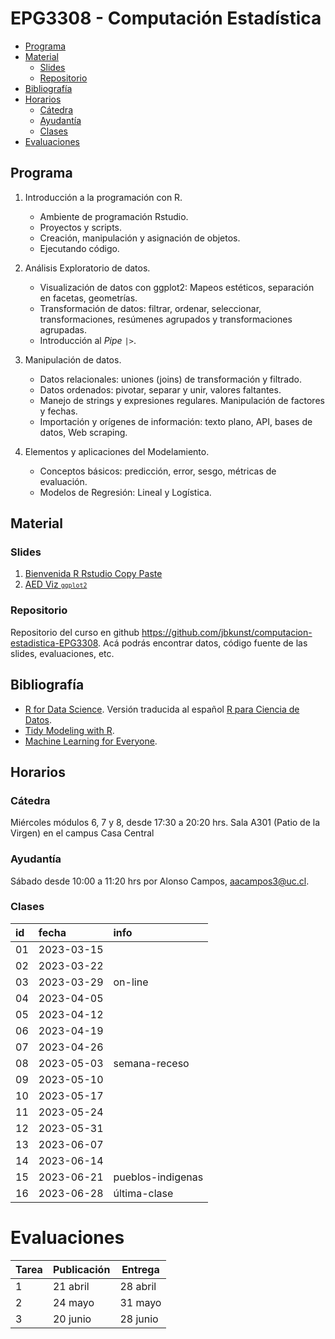 EPG3308 - Computación Estadística
================

- <a href="#programa" id="toc-programa">Programa</a>
- <a href="#material" id="toc-material">Material</a>
  - <a href="#slides" id="toc-slides">Slides</a>
  - <a href="#repositorio" id="toc-repositorio">Repositorio</a>
- <a href="#bibliografía" id="toc-bibliografía">Bibliografía</a>
- <a href="#horarios" id="toc-horarios">Horarios</a>
  - <a href="#cátedra" id="toc-cátedra">Cátedra</a>
  - <a href="#ayudantía" id="toc-ayudantía">Ayudantía</a>
  - <a href="#clases" id="toc-clases">Clases</a>
- <a href="#evaluaciones" id="toc-evaluaciones">Evaluaciones</a>

## Programa

1.  Introducción a la programación con R.

    - Ambiente de programación Rstudio.
    - Proyectos y scripts.
    - Creación, manipulación y asignación de objetos.
    - Ejecutando código.

2.  Análisis Exploratorio de datos.

    - Visualización de datos con ggplot2: Mapeos estéticos, separación
      en facetas, geometrías.
    - Transformación de datos: filtrar, ordenar, seleccionar,
      transformaciones, resúmenes agrupados y transformaciones
      agrupadas.
    - Introducción al *Pipe* `|>`.

3.  Manipulación de datos.

    - Datos relacionales: uniones (joins) de transformación y filtrado.
    - Datos ordenados: pivotar, separar y unir, valores faltantes.
    - Manejo de strings y expresiones regulares. Manipulación de
      factores y fechas.
    - Importación y orígenes de información: texto plano, API, bases de
      datos, Web scraping.

4.  Elementos y aplicaciones del Modelamiento.

    - Conceptos básicos: predicción, error, sesgo, métricas de
      evaluación.
    - Modelos de Regresión: Lineal y Logística.

## Material

### Slides

1.  [Bienvenida R Rstudio Copy
    Paste](https://jbkunst.github.io/computacion-estadistica-EPG3308/slides/01-R-Rstudio-copy-paste.html)
2.  [AED Viz
    <code><small>ggplot2</small></code>](https://jbkunst.github.io/computacion-estadistica-EPG3308/slides/02-AED-Viz-ggplot2.html)

### Repositorio

Repositorio del curso en github
<https://github.com/jbkunst/computacion-estadistica-EPG3308>. Acá podrás
encontrar datos, código fuente de las slides, evaluaciones, etc.

## Bibliografía

- [R for Data Science](https://r4ds.hadley.nz/). Versión traducida al
  español [R para Ciencia de Datos](https://es.r4ds.hadley.nz/).
- [Tidy Modeling with R](https://www.tmwr.org/).
- [Machine Learning for
  Everyone](https://vas3k.com/blog/machine_learning/).

## Horarios

### Cátedra

Miércoles módulos 6, 7 y 8, desde 17:30 a 20:20 hrs. Sala A301 (Patio de
la Virgen) en el campus Casa Central

### Ayudantía

Sábado desde 10:00 a 11:20 hrs por Alonso Campos, <aacampos3@uc.cl>.

### Clases

| id  | fecha      | info              |
|:----|:-----------|:------------------|
| 01  | 2023-03-15 |                   |
| 02  | 2023-03-22 |                   |
| 03  | 2023-03-29 | on-line           |
| 04  | 2023-04-05 |                   |
| 05  | 2023-04-12 |                   |
| 06  | 2023-04-19 |                   |
| 07  | 2023-04-26 |                   |
| 08  | 2023-05-03 | semana-receso     |
| 09  | 2023-05-10 |                   |
| 10  | 2023-05-17 |                   |
| 11  | 2023-05-24 |                   |
| 12  | 2023-05-31 |                   |
| 13  | 2023-06-07 |                   |
| 14  | 2023-06-14 |                   |
| 15  | 2023-06-21 | pueblos-indigenas |
| 16  | 2023-06-28 | última-clase      |

# Evaluaciones

| Tarea | Publicación | Entrega  |
|-------|-------------|----------|
| 1     | 21 abril    | 28 abril |
| 2     | 24 mayo     | 31 mayo  |
| 3     | 20 junio    | 28 junio |
